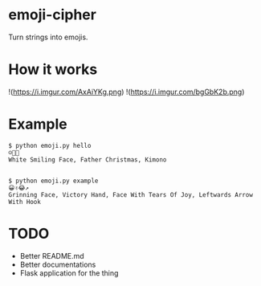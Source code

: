 # emoji-cipher
Turn strings into emojis.

# How it works
!(https://i.imgur.com/AxAiYKg.png)
!(https://i.imgur.com/bgGbK2b.png)

# Example

    $ python emoji.py hello
    ☺🎅👘
    White Smiling Face, Father Christmas, Kimono


    $ python emoji.py example
    😀✌😂↗
    Grinning Face, Victory Hand, Face With Tears Of Joy, Leftwards Arrow With Hook

# TODO
* Better README.md
* Better documentations
* Flask application for the thing
